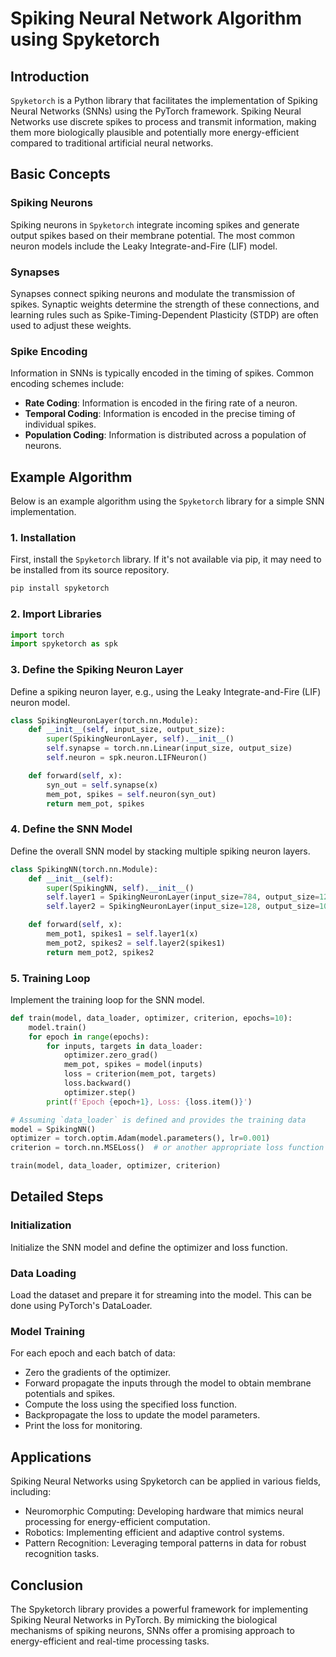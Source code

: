 # Spiking Neural Network Algorithm using Spyketorch

## Introduction

`Spyketorch` is a Python library that facilitates the implementation of Spiking Neural Networks (SNNs) using the PyTorch framework. Spiking Neural Networks use discrete spikes to process and transmit information, making them more biologically plausible and potentially more energy-efficient compared to traditional artificial neural networks.

## Basic Concepts

### Spiking Neurons

Spiking neurons in `Spyketorch` integrate incoming spikes and generate output spikes based on their membrane potential. The most common neuron models include the Leaky Integrate-and-Fire (LIF) model.

### Synapses

Synapses connect spiking neurons and modulate the transmission of spikes. Synaptic weights determine the strength of these connections, and learning rules such as Spike-Timing-Dependent Plasticity (STDP) are often used to adjust these weights.

### Spike Encoding

Information in SNNs is typically encoded in the timing of spikes. Common encoding schemes include:

- **Rate Coding**: Information is encoded in the firing rate of a neuron.
- **Temporal Coding**: Information is encoded in the precise timing of individual spikes.
- **Population Coding**: Information is distributed across a population of neurons.

## Example Algorithm

Below is an example algorithm using the `Spyketorch` library for a simple SNN implementation.

### 1. Installation

First, install the `Spyketorch` library. If it's not available via pip, it may need to be installed from its source repository.

```sh
pip install spyketorch
```

### 2. Import Libraries
```py
import torch
import spyketorch as spk
```

### 3. Define the Spiking Neuron Layer
Define a spiking neuron layer, e.g., using the Leaky Integrate-and-Fire (LIF) neuron model.

```py
class SpikingNeuronLayer(torch.nn.Module):
    def __init__(self, input_size, output_size):
        super(SpikingNeuronLayer, self).__init__()
        self.synapse = torch.nn.Linear(input_size, output_size)
        self.neuron = spk.neuron.LIFNeuron()

    def forward(self, x):
        syn_out = self.synapse(x)
        mem_pot, spikes = self.neuron(syn_out)
        return mem_pot, spikes
```

### 4. Define the SNN Model
Define the overall SNN model by stacking multiple spiking neuron layers.

```py
class SpikingNN(torch.nn.Module):
    def __init__(self):
        super(SpikingNN, self).__init__()
        self.layer1 = SpikingNeuronLayer(input_size=784, output_size=128)
        self.layer2 = SpikingNeuronLayer(input_size=128, output_size=10)

    def forward(self, x):
        mem_pot1, spikes1 = self.layer1(x)
        mem_pot2, spikes2 = self.layer2(spikes1)
        return mem_pot2, spikes2
```

### 5. Training Loop
Implement the training loop for the SNN model.

```py
def train(model, data_loader, optimizer, criterion, epochs=10):
    model.train()
    for epoch in range(epochs):
        for inputs, targets in data_loader:
            optimizer.zero_grad()
            mem_pot, spikes = model(inputs)
            loss = criterion(mem_pot, targets)
            loss.backward()
            optimizer.step()
        print(f'Epoch {epoch+1}, Loss: {loss.item()}')

# Assuming `data_loader` is defined and provides the training data
model = SpikingNN()
optimizer = torch.optim.Adam(model.parameters(), lr=0.001)
criterion = torch.nn.MSELoss()  # or another appropriate loss function

train(model, data_loader, optimizer, criterion)
```

## Detailed Steps
### Initialization
Initialize the SNN model and define the optimizer and loss function.

### Data Loading
Load the dataset and prepare it for streaming into the model. This can be done using PyTorch's DataLoader.

### Model Training
For each epoch and each batch of data:

- Zero the gradients of the optimizer.
- Forward propagate the inputs through the model to obtain membrane potentials and spikes.
- Compute the loss using the specified loss function.
- Backpropagate the loss to update the model parameters.
- Print the loss for monitoring.

## Applications
Spiking Neural Networks using Spyketorch can be applied in various fields, including:

- Neuromorphic Computing: Developing hardware that mimics neural processing for energy-efficient computation.
- Robotics: Implementing efficient and adaptive control systems.
- Pattern Recognition: Leveraging temporal patterns in data for robust recognition tasks.

## Conclusion
The Spyketorch library provides a powerful framework for implementing Spiking Neural Networks in PyTorch. By mimicking the biological mechanisms of spiking neurons, SNNs offer a promising approach to energy-efficient and real-time processing tasks.